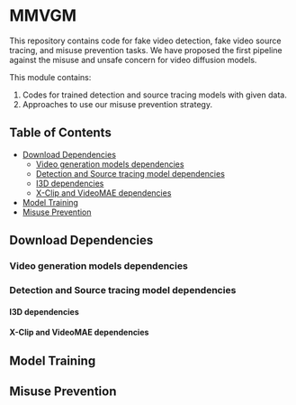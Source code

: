 # MMVGM 

This repository contains code for fake video detection, fake video source tracing, and misuse prevention tasks. We have proposed the first pipeline against the misuse and unsafe concern for video diffusion models.

This module contains:

1. Codes for trained detection and source tracing models with given data.
2. Approaches to use our misuse prevention strategy.

## Table of Contents

- [Download Dependencies](#download-dependencies)
	- [Video generation models dependencies](#video-generation-models-dependencies)
	- [Detection and Source tracing model dependencies](#detection-and-source-tracing-model-dependencies)
    - [I3D dependencies](#i3d-dependencies)
    - [X-Clip and VideoMAE dependencies](#x-clip-and-videomae-dependencies)
- [Model Training](#model-training)
- [Misuse Prevention](#misuse-prevention)

## Download Dependencies

### Video generation models dependencies

### Detection and Source tracing model dependencies

#### I3D dependencies

#### X-Clip and VideoMAE dependencies

## Model Training

## Misuse Prevention

